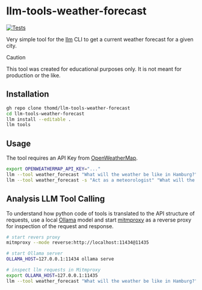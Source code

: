 # llm-tools-weather-forecast

[![Tests](https://github.com/thomd/llm-tools-weather-forecast/actions/workflows/test.yml/badge.svg)](https://github.com/thomd/llm-tools-weather-forecast/actions/workflows/test.yml)

Very simple tool for the [llm](https://github.com/simonw/llm) CLI to get a current weather forecast for a given city.

> [!CAUTION]
> This tool was created for educational purposes only. It is not meant for production or the like.

## Installation

```bash
gh repo clone thomd/llm-tools-weather-forecast
cd llm-tools-weather-forecast
llm install --editable .
llm tools
```

## Usage

The tool requires an API Key from [OpenWeatherMap](https://openweathermap.org/api).

```bash
export OPENWEATHERMAP_API_KEY="..."
llm --tool weather_forecast "What will the weather be like in Hamburg?" --tools-debug
llm --tool weather_forecast -s "Act as a meteorologist" "What will the weather be like in Hamburg tomorrow?"
```

## Analysis LLM Tool Calling

To understand how python code of tools is translated to the API structure of requests, use a local [Ollama](https://ollama.com/) 
model and start [mitmproxy](https://mitmproxy.org/) as a reverse proxy for inspection of the request and response.

```bash
# start revers proxy
mitmproxy --mode reverse:http://localhost:11434@11435

# start Ollama server
OLLAMA_HOST=127.0.0.1:11434 ollama serve

# inspect llm requests in Mitmproxy
export OLLAMA_HOST=127.0.0.1:11435
llm --tool weather_forecast "What will the weather be like in Hamburg?" --no-stream
```
